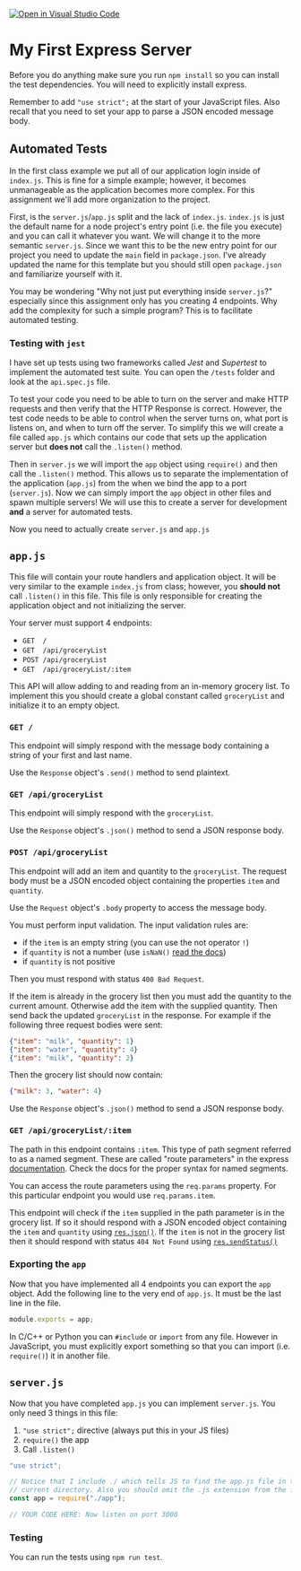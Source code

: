 [![Open in Visual Studio Code](https://classroom.github.com/assets/open-in-vscode-f059dc9a6f8d3a56e377f745f24479a46679e63a5d9fe6f495e02850cd0d8118.svg)](https://classroom.github.com/online_ide?assignment_repo_id=6858666&assignment_repo_type=AssignmentRepo)
# My First Express Server

Before you do anything make sure you run `npm install` so you can install the test dependencies. You will need to explicitly install express.

Remember to add `"use strict";` at the start of your JavaScript files. Also recall that you need to set your app to parse a JSON encoded message body.

## Automated Tests

In the first class example we put all of our application login inside of `index.js`. This is fine for a simple example; however, it becomes unmanageable as the application becomes more complex. For this assignment we'll add more organization to the project.

First, is the `server.js`/`app.js` split and the lack of `index.js`. `index.js` is just the default name for a node project's entry point (i.e. the file you execute) and you can call it whatever you want. We will change it to the more semantic `server.js`. Since we want this to be the new entry point for our project you need to update the `main` field in `package.json`. I've already updated the name for this template but you should still open `package.json` and familiarize yourself with it.

You may be wondering "Why not just put everything inside `server.js`?" especially since this assignment only has you creating 4 endpoints. Why add the complexity for such a simple program? This is to facilitate automated testing. 

### Testing with `jest`

I have set up tests using two frameworks called *Jest* and *Supertest* to implement the automated test suite. You can open the `/tests` folder and look at the `api.spec.js` file.

To test your code you need to be able to turn on the server and make HTTP requests and then verify that the HTTP Response is correct. However, the test code needs to be able to control when the server turns on, what port is listens on, and when to turn off the server. To simplify this we will create a file called `app.js` which contains our code that sets up the application server but **does not** call the `.listen()` method.

Then in `server.js` we will import the `app` object using `require()` and then call the `.listen()` method. This allows us to separate the implementation of the application (`app.js`) from the when we bind the app to a port (`server.js`). Now we can simply import the `app` object in other files and spawn multiple servers! We will use this to create a server for development **and** a server for automated tests.

Now you need to actually create `server.js` and `app.js`

## `app.js`

This file will contain your route handlers and application object. It will be very similar to the example `index.js` from class; however, you **should not** call `.listen()` in this file. This file is only responsible for creating the application object and not initializing the server.

Your server must support 4 endpoints:

- `GET  /`
- `GET  /api/groceryList`
- `POST /api/groceryList`
- `GET  /api/groceryList/:item`

This API will allow adding to and reading from an in-memory grocery list. To implement this you should create a global constant called `groceryList` and initialize it to an empty object.

### `GET /`

This endpoint will simply respond with the message body containing a string of your first and last name.

Use the `Response` object's `.send()` method to send plaintext.

### `GET /api/groceryList`

This endpoint will simply respond with the `groceryList`.

Use the `Response` object's `.json()` method to send a JSON response body.

### `POST /api/groceryList`

This endpoint will add an item and quantity to the `groceryList`. The request body must be a JSON encoded object containing the properties `item` and `quantity`.

Use the `Request` object's `.body` property to access the message body.

You must perform input validation. The input validation rules are:
- if the `item` is an empty string (you can use the not operator `!`)
- if `quantity` is not a number (use `isNaN()` [read the docs](https://developer.mozilla.org/en-US/docs/Web/JavaScript/Reference/Global_Objects/isNaN))
- if `quantity` is not positive
  
Then you must respond with status `400 Bad Request`.

If the item is already in the grocery list then you must add the quantity to the current amount. Otherwise add the item with the supplied quantity. Then send back the updated `groceryList` in the response. For example if the following three request bodies were sent:

```json
{"item": "milk", "quantity": 1}
{"item": "water", "quantity": 4}
{"item": "milk", "quantity": 2}
```

Then the grocery list should now contain:

```json
{"milk": 3, "water": 4}
```

Use the `Response` object's `.json()` method to send a JSON response body.

### `GET /api/groceryList/:item`

The path in this endpoint contains `:item`. This type of path segment referred to as a named segment. These are called "route parameters" in the express [documentation](https://expressjs.com/en/guide/routing.html). Check the docs for the proper syntax for named segments. 

You can access the route parameters using the `req.params` property. For this particular endpoint you would use `req.params.item`.

This endpoint will check if the `item` supplied in the path parameter is in the grocery list. If so it should respond with a JSON encoded object containing the `item` and `quantity` using [`res.json()`](https://expressjs.com/en/api.html#res.json). If the `item` is not in the grocery list then it should respond with status `404 Not Found` using [`res.sendStatus()`](https://expressjs.com/en/api.html#res.sendStatus)

### Exporting the `app`

Now that you have implemented all 4 endpoints you can export the `app` object. Add the following line to the very end of `app.js`. It must be the last line in the file.

```js
module.exports = app;
```

In C/C++ or Python you can `#include` or `import` from any file. However in JavaScript, you must explicitly export something so that you can import (i.e. `require()`) it in another file.

## `server.js`

Now that you have completed `app.js` you can implement `server.js`. You only need 3 things in this file:

1. `"use strict";` directive (always put this in your JS files)
2. `require()` the app
3. Call `.listen()`

```js
"use strict";

// Notice that I include ./ which tells JS to find the app.js file in the
// current directory. Also you should omit the .js extension from the filename
const app = require("./app");

// YOUR CODE HERE: Now listen on port 3000
```

### Testing

You can run the tests using `npm run test`.